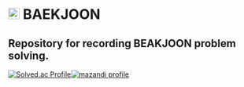 # <a href="https://solved.ac/profile/fabula"><img height="23" src="https://static.solved.ac/tier_small/12.svg" style="max-width: 100%;"/></a> BAEKJOON
## Repository for recording BEAKJOON problem solving.
[![Solved.ac Profile](http://mazassumnida.wtf/api/v2/generate_badge?boj=fabula)](https://solved.ac/profile/fabula)[![mazandi profile](http://mazandi.herokuapp.com/api?handle=fabula&theme=cold)](https://solved.ac/profile/fabula)
